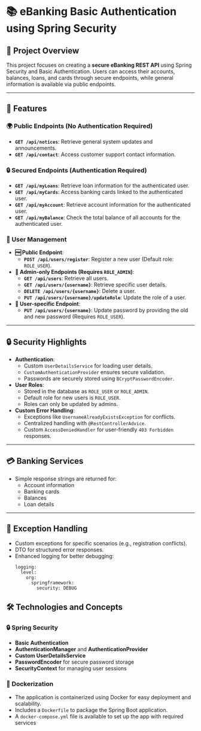 # 📚 eBanking Basic Authentication using Spring Security

## 🌟 Project Overview
This project focuses on creating a **secure eBanking REST API** using Spring Security and Basic Authentication. Users can access their accounts, balances, loans, and cards through secure endpoints, while general information is available via public endpoints.

---

## 🔑 Features

### 🌍 Public Endpoints (No Authentication Required)
- **`GET /api/notices`**: Retrieve general system updates and announcements.
- **`GET /api/contact`**: Access customer support contact information.

### 🔒 Secured Endpoints (Authentication Required)
- **`GET /api/myLoans`**: Retrieve loan information for the authenticated user.
- **`GET /api/myCards`**: Access banking cards linked to the authenticated user.
- **`GET /api/myAccount`**: Retrieve account information for the authenticated user.
- **`GET /api/myBalance`**: Check the total balance of all accounts for the authenticated user.

### 👥 User Management
- **🆓 Public Endpoint**:
  - **`POST /api/users/register`**: Register a new user (Default role: `ROLE_USER`).
- **🔑 Admin-only Endpoints (Requires `ROLE_ADMIN`)**:
  - **`GET /api/users`**: Retrieve all users.
  - **`GET /api/users/{username}`**: Retrieve specific user details.
  - **`DELETE /api/users/{username}`**: Delete a user.
  - **`PUT /api/users/{username}/updateRole`**: Update the role of a user.
- **🔐 User-specific Endpoint**:
  - **`PUT /api/users/{username}`**: Update password by providing the old and new password (Requires `ROLE_USER`).

---

## 🔒 Security Highlights
- **Authentication**:
  - Custom `UserDetailsService` for loading user details.
  - `CustomAuthenticationProvider` ensures secure validation.
  - Passwords are securely stored using `BCryptPasswordEncoder`.
- **User Roles**:
  - Stored in the database as `ROLE_USER` or `ROLE_ADMIN`.
  - Default role for new users is `ROLE_USER`.
  - Roles can only be updated by admins.
- **Custom Error Handling**:
  - Exceptions like `UsernameAlreadyExistsException` for conflicts.
  - Centralized handling with `@RestControllerAdvice`.
  - Custom `AccessDeniedHandler` for user-friendly `403 Forbidden` responses.

---

## 💳 Banking Services
- Simple response strings are returned for:
  - Account information
  - Banking cards
  - Balances
  - Loan details

 ---

## 🚨 Exception Handling
- Custom exceptions for specific scenarios (e.g., registration conflicts).
- DTO for structured error responses.
- Enhanced logging for better debugging:
  ```properties
  logging:
    level:
      org:
        springframework:
          security: DEBUG
  ```

## 🛠️ Technologies and Concepts

### 🔒 Spring Security
- **Basic Authentication**
- **AuthenticationManager** and **AuthenticationProvider**
- **Custom UserDetailsService**
- **PasswordEncoder** for secure password storage
- **SecurityContext** for managing user sessions

### 🐳 Dockerization
- The application is containerized using Docker for easy deployment and scalability.
- Includes a `Dockerfile` to package the Spring Boot application.
- A `docker-compose.yml` file is available to set up the app with required services
